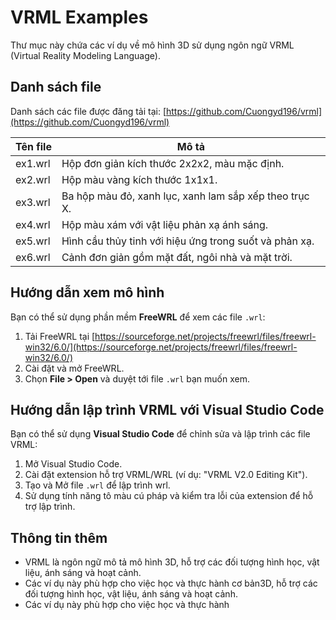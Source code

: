 # VRML Examples

Thư mục này chứa các ví dụ về mô hình 3D sử dụng ngôn ngữ VRML (Virtual Reality Modeling Language).

## Danh sách file

Danh sách các file được đăng tải tại: [https://github.com/Cuongyd196/vrml](https://github.com/Cuongyd196/vrml)

| Tên file   | Mô tả                                                                 |
|------------|-----------------------------------------------------------------------|
| ex1.wrl    | Hộp đơn giản kích thước 2x2x2, màu mặc định.                         |
| ex2.wrl    | Hộp màu vàng kích thước 1x1x1.                                       |
| ex3.wrl    | Ba hộp màu đỏ, xanh lục, xanh lam sắp xếp theo trục X.               |
| ex4.wrl    | Hộp màu xám với vật liệu phản xạ ánh sáng.                           |
| ex5.wrl    | Hình cầu thủy tinh với hiệu ứng trong suốt và phản xạ.               |
| ex6.wrl    | Cảnh đơn giản gồm mặt đất, ngôi nhà và mặt trời.                     |

## Hướng dẫn xem mô hình

Bạn có thể sử dụng phần mềm **FreeWRL** để xem các file `.wrl`:

1. Tải FreeWRL tại [https://sourceforge.net/projects/freewrl/files/freewrl-win32/6.0/](https://sourceforge.net/projects/freewrl/files/freewrl-win32/6.0/)
2. Cài đặt và mở FreeWRL.
3. Chọn **File > Open** và duyệt tới file `.wrl` bạn muốn xem.

## Hướng dẫn lập trình VRML với Visual Studio Code

Bạn có thể sử dụng **Visual Studio Code** để chỉnh sửa và lập trình các file VRML:

1. Mở Visual Studio Code.
2. Cài đặt extension hỗ trợ VRML/WRL (ví dụ: "VRML V2.0 Editing Kit").
3. Tạo và Mở file `.wrl` để lập trình wrl.
4. Sử dụng tính năng tô màu cú pháp và kiểm tra lỗi của extension để hỗ trợ lập trình.

## Thông tin thêm

- VRML là ngôn ngữ mô tả mô hình 3D, hỗ trợ các đối tượng hình học, vật liệu, ánh sáng và hoạt cảnh.
- Các ví dụ này phù hợp cho việc học và thực hành cơ bản3D, hỗ trợ các đối tượng hình học, vật liệu, ánh sáng và hoạt cảnh.
- Các ví dụ này phù hợp cho việc học và thực hành